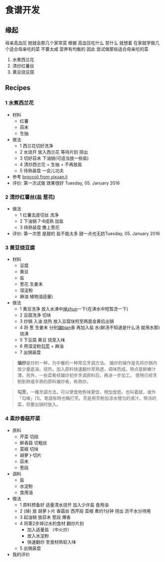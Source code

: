# 食谱开发

## 缘起

母亲高血压 她就会那几个家常菜 
根据 高血压吃什么 禁什么 就想着 在家就学做几个适合母亲吃的菜 不要太咸 营养有均衡的 
因此 尝试做那些适合母亲吃的菜

1. 水煮西兰花
2. 清炒红薯丝
3. 黄豆烧豆腐


## Recipes

### 1 水煮西兰花
- 材料
	- 红薯
	- 蒜末 
	- 生抽
- 做法
	- 1 西兰花切好洗净
	- 2 水烧开 放入西兰花 等待片刻 捞出
	- 3 切好蒜末 下油锅(可适当放一些盐)
	- 4 清炒西兰花 + 生抽 + 不再放盐
	- 5 待熟装盘 一会儿功夫
- 参考 [broccoli from yixuan.li](http://yixuan.li/yixuan/2015/12/15/broccoli/) 
- 评价: 第一次试做 效果很好 Tuesday, 05. January 2016

### 2 清炒红薯丝(盐 葱花)
- 做法
	- 1 红薯去皮切丝 洗净
	- 2 下油锅 7-8成熟 加盐
	- 3 待熟装盘 撒上葱花
- 评价: 第一次恩 是甜的 盐不能太多 甜一点也无妨Tuesday, 05. January 2016

### 3 黄豆烧豆腐
- 材料
	- 豆腐 
	- 黄豆 
	- 盐 
	- 葱花 生姜末 
	- 湿淀粉 
	- 麻油 植物油适量)
- 做法
	- 1 黄豆洗净 放入水沸中[焯zhuo](https://zh.wikipedia.org/wiki/%E7%84%AF)一下(在沸水中短暂烫一下)
	- 2 豆腐洗净 切块
	- 3 炒锅 入油 烧热 放入豆腐块煎至两面金黄后出锅
	- 4 将 葱 生姜末 分别[煸bian](https://zh.wikipedia.org/wiki/%E7%85%B8)香 再加入盐 水(鲜汤不知道是什么汤 就用水那)烧沸
	- 5 下豆腐 黄豆 烧至入味 
	- 6 用湿淀粉[勾芡](https://zh.wikipedia.org/wiki/%E5%8B%BE%E8%8A%A1) + 麻油
	- 7 出锅装盘

> **煸炒**是炒的一种，为中餐的一种常见烹调方法。
> 煸炒的操作是先将炒锅内放少量底油，烧热，加入原料快速翻炒至熟透，调味而成。特点是鲜嫩汁薄。另外，一些菜肴经煸炒初步烹调原料后，再进一步加工。
> 使用已经烹制到熟或半熟的原料煸炒者，称熟炒。

> **勾芡**，一種烹調方法。可以使食物色味更佳，增加食慾。也叫着腻，或作「勾縴」[1]。粵語有時也稱打芡。芡是用芡粉加凉水搅匀的液汁。带汤的菜，将要出锅时放入。

### 4 素炒香菇芹菜

- 原料
	- 芹菜 切段
	- 鲜香菇 切粗丝
	- 菜椒 切块
	- 胡萝卜切片
	- 蒜末 
	- 葱段
- 调料
	- 盐
	- 水淀粉
	- 食用油
- 做法
	- 1 原料预备好 适量清水烧开 加入少许盐 食用油
	- 2 (焯) 放 胡萝卜片  香菇丝 西芹段 菜椒 煮约1分钟 捞出 沥干水分待用
	- 3 起油锅 放蒜末 葱段 爆香
	- 4 将第2步焯过水的食材 翻炒片刻 
		- 加入适量盐 （中火炒） 
		- 放入水淀粉 
		- 快速翻炒 至食材熟软入味 
	- 5 出锅装盘
- 我的评价